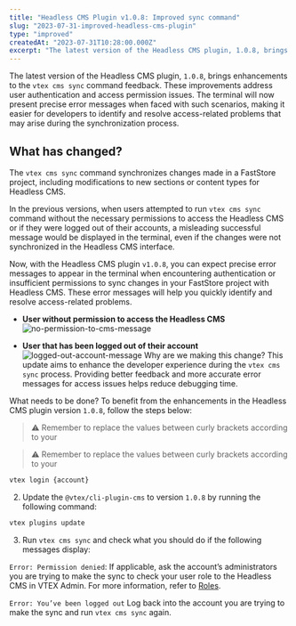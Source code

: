 ```yaml
---
title: "Headless CMS Plugin v1.0.8: Improved sync command"
slug: "2023-07-31-improved-headless-cms-plugin"
type: "improved"
createdAt: "2023-07-31T10:28:00.000Z"
excerpt: "The latest version of the Headless CMS plugin, 1.0.8, brings enhancements to the vtex cms sync command feedback."
---
```


The latest version of the Headless CMS plugin, `1.0.8`, brings enhancements to the `vtex cms sync` command feedback. These improvements address user authentication and access permission issues. The terminal will now present precise error messages when faced with such scenarios, making it easier for developers to identify and resolve access-related problems that may arise during the synchronization process.

## What has changed?
The `vtex cms sync` command synchronizes changes made in a FastStore project, including modifications to new sections or content types for Headless CMS. 

In the previous versions, when users attempted to run `vtex cms sync` command without the necessary permissions to access the Headless CMS or if they were logged out of their accounts, a misleading successful message would be displayed in the terminal, even if the changes were not synchronized in the Headless CMS interface.

Now, with the Headless CMS plugin `v1.0.8`, you can expect precise error messages to appear in the terminal when encountering authentication or insufficient permissions to sync changes in your FastStore project with Headless CMS. These error messages will help you quickly identify and resolve access-related problems.

- **User without permission to access the Headless CMS**
![no-permission-to-cms-message](https://vtexhelp.vtexassets.com/assets/docs/src/cms-error-message-permission___003887a63347ef3663d532cac01feb0a.png)

- **User that has been logged out of their account**
![logged-out-account-message](https://vtexhelp.vtexassets.com/assets/docs/src/cms-error-message-login___40a4de3dbf35aeb953e0f003ce083ee1.png)
Why are we making this change?
This update aims to enhance the developer experience during the `vtex cms sync` process. Providing better feedback and more accurate error messages for access issues helps reduce debugging time.

What needs to be done?
To benefit from the enhancements in the Headless CMS plugin version `1.0.8`, follow the steps below:



> ⚠️  Remember to replace the values between curly brackets according to your

> ⚠️  Remember to replace the values between curly brackets according to your
```bash
vtex login {account}
```

2. Update the `@vtex/cli-plugin-cms` to version `1.0.8` by running the following command:

```bash
vtex plugins update
```
3. Run `vtex cms sync` and check what you should do if the following messages display:

`Error: Permission denied`:
If applicable, ask the account’s administrators you are trying to make the sync to check your user role to the Headless CMS in VTEX Admin.  For more information, refer to [Roles](https://help.vtex.com/pt/tutorial/roles--7HKK5Uau2H6wxE1rH5oRbc).

`Error: You’ve been logged out`
Log back into the account you are trying to make the sync and run `vtex cms sync` again.
